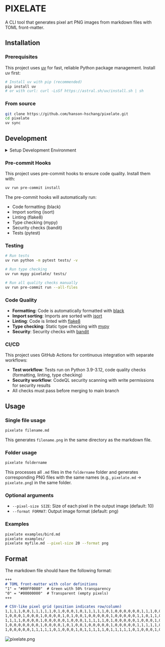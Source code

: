 # PIXELATE

A CLI tool that generates pixel art PNG images from markdown files with TOML front-matter.

## Installation

### Prerequisites
This project uses [uv](https://github.com/astral-sh/uv) for fast, reliable Python package management. Install uv first:

```bash
# Install uv with pip (recommended)
pip install uv
# or with curl: curl -LsSf https://astral.sh/uv/install.sh | sh
```

### From source
```bash
git clone https://github.com/hanson-hschang/pixelate.git
cd pixelate
uv sync
```

## Development

<details>
<summary>Setup Development Environment</summary>

For development, install with dev dependencies:
```bash
uv sync --group dev
```

This installs all required development tools:
- pytest (testing framework)
- mypy (static type checking)
- types-toml, types-Pillow (type stubs)
- black (code formatting)
- isort (import sorting)
- flake8 (linting)
- bandit (security checking)
- pre-commit (git hooks)
</details>

### Pre-commit Hooks
This project uses pre-commit hooks to ensure code quality. Install them with:
```bash
uv run pre-commit install
```

The pre-commit hooks will automatically run:
- Code formatting (black)
- Import sorting (isort)
- Linting (flake8)
- Type checking (mypy)
- Security checks (bandit)
- Tests (pytest)

### Testing
```bash
# Run tests
uv run python -m pytest tests/ -v

# Run type checking
uv run mypy pixelate/ tests/

# Run all quality checks manually
uv run pre-commit run --all-files
```

### Code Quality
- **Formatting**: Code is automatically formatted with [black](https://black.readthedocs.io/)
- **Import sorting**: Imports are sorted with [isort](https://pycqa.github.io/isort/)
- **Linting**: Code is linted with [flake8](https://flake8.pycqa.org/)
- **Type checking**: Static type checking with [mypy](https://mypy.readthedocs.io/)
- **Security**: Security checks with [bandit](https://bandit.readthedocs.io/)

### CI/CD
This project uses GitHub Actions for continuous integration with separate workflows:
- **Test workflow**: Tests run on Python 3.9-3.12, code quality checks (formatting, linting, type checking)
- **Security workflow**: CodeQL security scanning with write permissions for security results
- All checks must pass before merging to main branch

## Usage

### Single file usage
```bash
pixelate filename.md
```
This generates `filename.png` in the same directory as the markdown file.

### Folder usage
```bash
pixelate foldername
```
This processes all `.md` files in the `foldername` folder and generates corresponding PNG files with the same names (e.g., `pixelate.md` -> `pixelate.png`) in the same folder.

### Optional arguments
- `--pixel-size SIZE`: Size of each pixel in the output image (default: 10)
- `--format FORMAT`: Output image format (default: png)

### Examples
```bash
pixelate examples/bird.md
pixelate examples/
pixelate myfile.md --pixel-size 20 --format png
```

## Format

The markdown file should have the following format:

```markdown
+++
# TOML front-matter with color definitions
"1" = "#00FF0080"  # Green with 50% transparency  
"0" = "#00000000"  # Transparent (empty pixels)
+++

# CSV-like pixel grid (position indicates row/column)
1,1,1,1,0,0,1,1,1,1,1,0,1,0,0,0,1,0,1,1,1,1,1,0,1,0,0,0,0,0,0,1,1,1,0,0,1,1,1,1,1,0,1,1,1,1,1
1,0,0,0,1,0,0,0,1,0,0,0,0,1,0,1,0,0,1,0,0,0,0,0,1,0,0,0,0,0,1,1,0,1,1,0,0,0,1,0,0,0,1,0,0,0,0
1,1,1,1,0,0,0,0,1,0,0,0,0,0,1,0,0,0,1,1,1,1,1,0,1,0,0,0,0,0,1,0,0,0,1,0,0,0,1,0,0,0,1,1,1,1,1
1,0,0,0,0,0,0,0,1,0,0,0,0,1,0,1,0,0,1,0,0,0,0,0,1,0,0,0,0,0,1,1,1,1,1,0,0,0,1,0,0,0,1,0,0,0,0
1,0,0,0,0,0,1,1,1,1,1,0,1,0,0,0,1,0,1,1,1,1,1,0,1,1,1,1,1,0,1,0,0,0,1,0,0,0,1,0,0,0,1,1,1,1,1
```

![pixelate.png](examples/pixelate.png)
